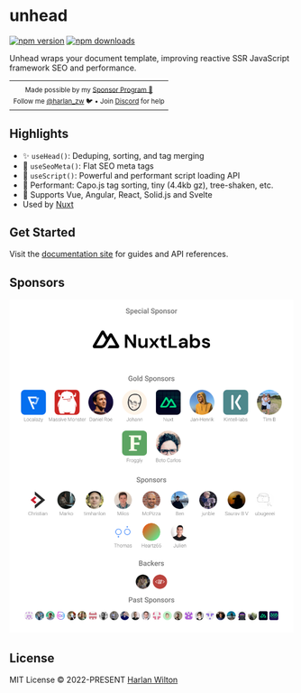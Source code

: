 <h1>unhead</h1>

[![npm version](https://img.shields.io/npm/v/unhead?color=yellow)](https://npmjs.com/package/unhead)
[![npm downloads](https://img.shields.io/npm/dm/unhead?color=yellow)](https://npm.chart.dev/unhead)

Unhead wraps your document template, improving reactive SSR JavaScript framework SEO and performance.

<p align="center">
<table>
<tbody>
<td align="center">
<sub>Made possible by my <a href="https://github.com/sponsors/harlan-zw">Sponsor Program 💖</a><br> Follow me <a href="https://twitter.com/harlan_zw">@harlan_zw</a> 🐦 • Join <a href="https://discord.gg/275MBUBvgP">Discord</a> for help</sub><br>
</td>
</tbody>
</table>
</p>

## Highlights

- ✨ `useHead()`: Deduping, sorting, and tag merging
- 🍣 `useSeoMeta()`: Flat SEO meta tags
- 🧩 `useScript()`: Powerful and performant script loading API
- 🚀 Performant: Capo.js tag sorting, tiny (4.4kb gz), tree-shaken, etc.
- 🤝 Supports Vue, Angular, React, Solid.js and Svelte
- Used by [Nuxt](https://nuxt.com/)

## Get Started

Visit the [documentation site](https://unhead.unjs.io/) for guides and API references.

## Sponsors

<p align="center">
  <a href="https://raw.githubusercontent.com/harlan-zw/static/main/sponsors.svg">
    <img src='https://raw.githubusercontent.com/harlan-zw/static/main/sponsors.svg'/>
  </a>
</p>

## License

MIT License © 2022-PRESENT [Harlan Wilton](https://github.com/harlan-zw)
